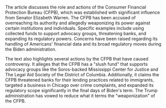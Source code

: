 The article discusses the role and actions of the Consumer Financial Protection Bureau (CFPB), which was established with significant influence from Senator Elizabeth Warren. The CFPB has been accused of overreaching its authority and allegedly weaponizing its power against certain institutions and individuals. Specific examples include using collected funds to support advocacy groups, threatening banks, and expanding its regulatory powers. Concerns have been raised regarding its handling of Americans' financial data and its broad regulatory moves during the Biden administration.

The text also highlights several actions by the CFPB that have caused controversy. It alleges that the CFPB has a "slush fund" that supports advocacy groups like the Soros-backed Mississippi Center for Justice and The Legal Aid Society of the District of Columbia. Additionally, it claims the CFPB threatened banks for their lending practices related to immigrants, targeted a business in Chicago over crime complaints, and expanded its regulatory scope significantly in the final days of Biden's term. The Trump administration has vowed to reduce what it terms the "weaponization" of the CFPB.